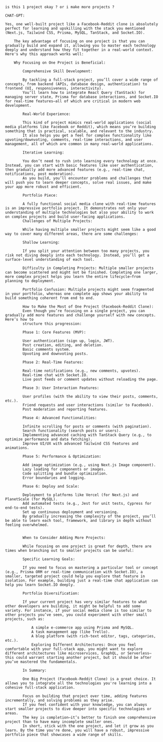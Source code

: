     is this 1 project okay ? or i make more projects ?

    CHAT-GPT:

    Yes, one well-built project like a Facebook-Reddit clone is absolutely perfect for learning and upskilling with the stack you mentioned (Next.js, Tailwind CSS, Prisma, MySQL, TanStack, and Socket.IO).

        The key advantage of focusing on one project is that you can gradually build and expand it, allowing you to master each technology deeply and understand how they fit together in a real-world context. Here's why this approach works well:

        Why Focusing on One Project is Beneficial:

            Comprehensive Skill Development:

            By tackling a full-stack project, you’ll cover a wide range of concepts, from backend (APIs, database design, authentication) to frontend (UI, responsiveness, interactivity).
            You’ll learn how to integrate React Query (TanStack) for managing server state, Prisma for database interactions, and Socket.IO for real-time features—all of which are critical in modern web development.

            Real-World Experience:

            This kind of project mimics real-world applications (social media platforms like Facebook or Reddit), which means you’re building something that is practical, scalable, and relevant to the industry.
            It also helps you get a feel for complex functionality like upvoting/downvoting, comments, real-time interactions, and user management, all of which are common in many real-world applications.

            Iterative Learning:

            You don’t need to rush into learning every technology at once. Instead, you can start with basic features like user authentication, then gradually add more advanced features (e.g., real-time chat, notifications, post moderation).
            As you build, you’ll encounter problems and challenges that will push you to learn deeper concepts, solve real issues, and make your app more robust and efficient.

            Portfolio Piece:

            A fully functional social media clone with real-time features is an impressive portfolio project. It demonstrates not only your understanding of multiple technologies but also your ability to work on complex projects and build user-facing applications.
            Challenges of Multiple Projects:

            While having multiple smaller projects might seem like a good way to cover many different areas, there are some challenges:

            Shallow Learning:

            If you split your attention between too many projects, you risk not diving deeply into each technology. Instead, you’ll get a surface-level understanding of each tool.

            Difficulty in Completing Projects: Multiple smaller projects can become scattered and might not be finished. Completing one larger, more complex project helps you learn the entire lifecycle—from planning to deployment.

            Portfolio Confusion: Multiple projects might seem fragmented in your portfolio, whereas one complete app shows your ability to build something coherent from end to end.

            How to Make the Most of One Project (Facebook-Reddit Clone):
            Even though you’re focusing on a single project, you can gradually add more features and challenge yourself with new concepts. Here’s how to
            structure this progression:

            Phase 1: Core Features (MVP):

            User authentication (sign up, login, JWT).
            Post creation, editing, and deletion.
            Basic comments system.
            Upvoting and downvoting posts.

            Phase 2: Real-Time Features:

            Real-time notifications (e.g., new comments, upvotes).
            Real-time chat with Socket.IO.
            Live post feeds or comment updates without reloading the page.

            Phase 3: User Interaction Features:

            User profiles (with the ability to view their posts, comments, etc.).
            Friend requests and user interactions (similar to Facebook).
            Post moderation and reporting features.

            Phase 4: Advanced Functionalities:

            Infinite scrolling for posts or comments (with pagination).
            Search functionality (search posts or users).
            Implementing advanced caching with TanStack Query (e.g., to optimize performance and data fetching).
            Improve UI/UX with advanced Tailwind CSS features and animations.

            Phase 5: Performance & Optimization:

            Add image optimization (e.g., using Next.js Image component).
            Lazy loading for components or images.
            Code splitting and bundle optimization.
            Error boundaries and logging.

            Phase 6: Deploy and Scale:

            Deployment to platforms like Vercel (for Next.js) and PlanetScale (for MySQL).
            Add automated tests (e.g., Jest for unit tests, Cypress for end-to-end tests).
            Set up continuous deployment and versioning.
            By gradually increasing the complexity of the project, you’ll be able to learn each tool, framework, and library in depth without feeling overwhelmed.


            When to Consider Adding More Projects:

            While focusing on one project is great for depth, there are times when branching out to smaller projects can be useful:

            Specific Learning Goals:

            If you need to focus on mastering a particular tool or concept (e.g., Prisma ORM or real-time communication with Socket.IO), a smaller, targeted project could help you explore that feature in isolation. For example, building just a real-time chat application can help you learn Socket.IO deeply.

            Portfolio Diversification:

            If your current project has very similar features to what other developers are building, it might be helpful to add some variety. For instance, if your social media clone is too similar to other projects you’ve seen, you could experiment with other small projects, such as:

                A simple e-commerce app using Prisma and MySQL.
                A task management app (like Trello).
                A blog platform (with rich-text editor, tags, categories, etc.).
                Exploring Different Architectures: Once you feel comfortable with your full-stack app, you might want to explore different architectures like microservices, GraphQL, or Serverless—this could warrant starting another project, but it should be after you’ve mastered the fundamentals.

            In Summary:

            One Big Project (Facebook-Reddit Clone) is a great choice. It allows you to integrate all the technologies you're learning into a cohesive full-stack application.

            Focus on building that project over time, adding features incrementally, and solving problems as they arise.
            If you feel confident with your knowledge, you can always start smaller projects to dive deeper into specific technologies or areas.
            The key is completion—it’s better to finish one comprehensive project than to have many incomplete smaller ones.
            In short, stick with the one project, and let it grow as you learn. By the time you're done, you will have a robust, impressive portfolio piece that showcases a wide range of skills.
